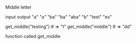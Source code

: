 Middle letter

input     output
"a"       "a"
"ba"      "ba"
"aba"     "b"
"test"    "es"

get_middle("testing") # => "t"
get_middle("middle") # => "dd"

function called get_middle
